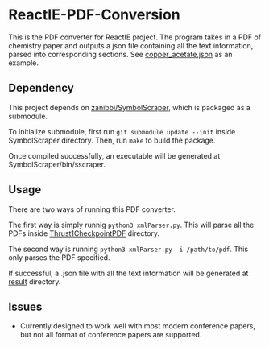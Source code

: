 # ReactIE-PDF-Conversion
This is the PDF converter for ReactIE project. The program takes in a PDF of chemistry paper and outputs a json file containing all the text information, parsed into corresponding sections. See [copper_acetate.json](/Thrust1CheckpointJSON/Copper_Acetate.json) as an example.

## Dependency
This project depends on [zanibbi/SymbolScraper](https://github.com/zanibbi/SymbolScraper), which is packaged as a submodule.

To initialize submodule, first run `git submodule update --init` inside SymbolScraper directory. Then, run `make` to build the package.

Once compiled successfully, an executable will be generated at SymbolScraper/bin/sscraper.

## Usage
There are two ways of running this PDF converter. 

The first way is simply runnig `python3 xmlParser.py`. This will parse all the PDFs inside [Thrust1CheckpointPDF](/Thrust1CheckpointPDF) directory. 

The second way is running `python3 xmlParser.py -i /path/to/pdf`. This only parses the PDF specified. 

If successful, a .json file with all the text information will be generated at [result](/result) directory.

## Issues
- Currently designed to work well with most modern conference papers, but not all format of conference papers are supported.  

